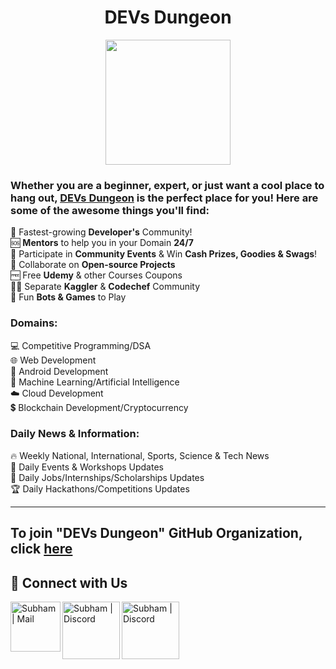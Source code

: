 <h1 align="center">DEVs Dungeon</h1>

<div align=center>
    <img width="200px" src="https://github.com/Devs-Dungeon/.github/blob/main/profile/profile%20pic.jpg" />
</div>


### Whether you are a beginner, expert, or just want a cool place to hang out, [DEVs Dungeon](https://github.com/Devs-Dungeon) is the perfect place for you! Here are some of the awesome things you'll find:

:busts_in_silhouette: Fastest-growing **Developer's** Community!  
:sos: **Mentors** to help you in your Domain **24/7**  
:gift: Participate in **Community Events** & Win **Cash Prizes, Goodies & Swags**!  
:book: Collaborate on **Open-source Projects**  
:free: Free **Udemy** & other Courses Coupons  
:man_technologist: Separate **Kaggler** & **Codechef** Community   
:tada: Fun **Bots & Games** to Play  

### Domains:
:computer: Competitive Programming/DSA  
:globe_with_meridians: Web Development  
📱  Android Development  
:robot: Machine Learning/Artificial Intelligence  
:cloud: Cloud Development  
:heavy_dollar_sign:  Blockchain Development/Cryptocurrency  

### Daily News & Information:
:fire: Weekly National, International, Sports, Science & Tech News  
:ticket: Daily Events & Workshops Updates  
:briefcase: Daily Jobs/Internships/Scholarships Updates  
🏆 Daily Hackathons/Competitions Updates  

---

## To join "DEVs Dungeon" GitHub Organization, click [here](https://github.com/Devs-Dungeon/support/issues/new?assignees=&labels=invite+me+to+the+organisation&template=invitation.yml&title=Please+invite+me+to+the+GitHub+Community+Organization)

## 🔗 Connect with Us
[<img align="left" alt="Subham | Mail" width="80px" src="https://img.shields.io/badge/-Gmail-000000?logo=gmail&Color=0A66C2&style=flat-square" />][mail]
[<img align="left" alt="Subham | Discord" width="92px" src="https://img.shields.io/badge/-Discord-000000?logo=discord&Color=0A66C2&style=flat-square" />][discord]
[<img align="left" alt="Subham | Discord" width="92px" src="https://img.shields.io/badge/-Twitter-000000?logo=twitter&Color=0A66C2&style=flat-square" />][twitter]

[mail]: mailto:devs.dungeon.community@gmail.com
[discord]: https://discord.gg/ceMXzhfaka
[twitter]: https://twitter.com/devs_dungeon

